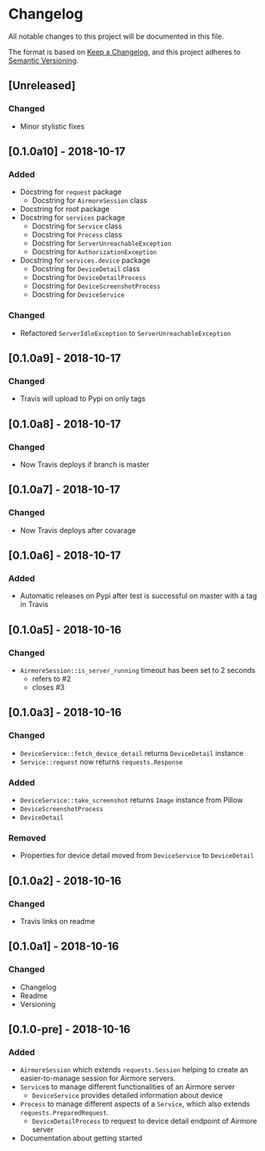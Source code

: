 # Changelog
All notable changes to this project will be documented in this file.

The format is based on [Keep a Changelog](https://keepachangelog.com/en/1.0.0/),
and this project adheres to [Semantic Versioning](https://semver.org/spec/v2.0.0.html).

## [Unreleased]
### Changed
 - Minor stylistic fixes

## [0.1.0a10] - 2018-10-17
### Added
 - Docstring for `request` package
   - Docstring for `AirmoreSession` class
 - Docstring for root package
 - Docstring for `services` package
   - Docstring for `Service` class
   - Docstring for `Process` class
   - Docstring for `ServerUnreachableException`
   - Docstring for `AuthorizationException`
 - Docstring for `services.device` package
   - Docstring for `DeviceDetail` class
   - Docstring for `DeviceDetailProcess`
   - Docstring for `DeviceScreenshotProcess`
   - Docstring for `DeviceService`

### Changed
 - Refactored `ServerIdleException` to `ServerUnreachableException`

## [0.1.0a9] - 2018-10-17
### Changed
 - Travis will upload to Pypi on only tags

## [0.1.0a8] - 2018-10-17
### Changed
 - Now Travis deploys if branch is master

## [0.1.0a7] - 2018-10-17
### Changed
 - Now Travis deploys after covarage

## [0.1.0a6] - 2018-10-17
### Added
 - Automatic releases on Pypi after test is successful on master with a tag in Travis

## [0.1.0a5] - 2018-10-16
### Changed
 - `AirmoreSession::is_server_running` timeout has been set to 2 seconds
   - refers to #2
   - closes #3

## [0.1.0a3] - 2018-10-16
### Changed
 - `DeviceService::fetch_device_detail` returns `DeviceDetail` instance
 - `Service::request` now returns `requests.Response`

### Added
 - `DeviceService::take_screenshot` returns `Image` instance from Pillow
 - `DeviceScreenshotProcess`
 - `DeviceDetail`
 
### Removed
 - Properties for device detail moved from `DeviceService` to `DeviceDetail`

## [0.1.0a2] - 2018-10-16
### Changed
 - Travis links on readme

## [0.1.0a1] - 2018-10-16
### Changed
 - Changelog
 - Readme
 - Versioning

## [0.1.0-pre] - 2018-10-16
### Added
 - `AirmoreSession` which extends `requests.Session` helping to create an
 easier-to-manage session for Airmore servers.
 - `Service`s to manage different functionalities of an Airmore server
   - `DeviceService` provides detailed information about device
 - `Process` to manage different aspects of a `Service`, which also extends
 `requests.PreparedRequest`.
   - `DeviceDetailProcess` to request to device detail endpoint of Airmore server
 - Documentation about getting started
